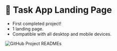 # 📝 Task App Landing Page

- First completed project!
- 1 landing page.
- Compatible with all desktop and mobile devices.

![GitHub Project READMEs](https://user-images.githubusercontent.com/95723185/164284461-627e0cde-27ae-4b7e-ae88-1479b3002d5a.png)
